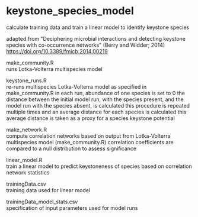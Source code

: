 # keystone_species_model
calculate training data and train a linear model to identify keystone species

adapted from "Deciphering microbial interactions and detecting keystone species with co-occurrence networks" (Berry and Widder; 2014)  
https://doi.org/10.3389/fmicb.2014.00219

make_community.R  
runs Lotka-Volterra multispecies model

keystone_runs.R  
re-runs multispecies Lotka-Volterra model as specified in make_community.R
in each run, abundance of one species is set to 0
the distance between the initial model run, with the species present, and the model run with the species absent, is calculated
this procedure is repeated multiple times and an average distance for each species is calculated
this average distance is taken as a proxy for a species keystone potential

make_network.R  
compute correlation networks based on output from Lotka-Volterra multispecies model (make_community.R)
correlation coefficients are compared to a null distribution to assess significance

linear_model.R  
train a linear model to predict keystoneness of species based on correlation network statistics

trainingData.csv  
training data used for linear model

trainingData_model_stats.csv  
specification of input parameters used for model runs
